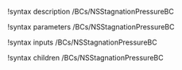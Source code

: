 !syntax description /BCs/NSStagnationPressureBC

!syntax parameters /BCs/NSStagnationPressureBC

!syntax inputs /BCs/NSStagnationPressureBC

!syntax children /BCs/NSStagnationPressureBC
